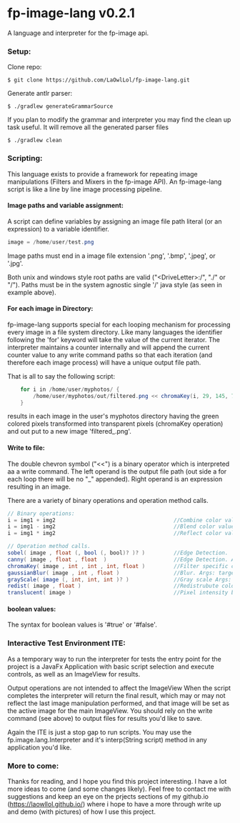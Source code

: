# fp-image-lang v0.2.1

A language and interpreter for the fp-image api.


### Setup:

Clone repo:

```
$ git clone https://github.com/LaOwlLol/fp-image-lang.git
```

Generate antlr parser:

```
$ ./gradlew generateGrammarSource
```

If you plan to modify the grammar and interpreter you may find the clean up task useful.  It will remove all the generated parser files

```
$ ./gradlew clean
```

### Scripting:

This language exists to provide a framework for repeating image manipulations (Filters and Mixers in the fp-image API).  An fp-image-lang script is like a line by line image processing pipeline.

#### Image paths and variable assignment:

A script can define variables by assigning an image file path literal (or an expression) to a variable identifier. 

```java
image = /home/user/test.png
```

Image paths must end in a image file extension '.png', '.bmp', '.jpeg', or '.jpg'.

Both unix and windows style root paths are valid ("\<DriveLetter\>:/", "./" or "/"). Paths must be in the system agnostic single '/' java style (as seen in example above). 

#### For each image in Directory:

fp-image-lang supports special for each looping mechanism for processing every image in a file system directory.  Like many languages the identifier following the 'for' keyword will take the value of the current iterator.  The interpreter maintains a counter internally and will append the current counter value to any write command paths so that each iteration (and therefore each image process) will have a unique output file path.  

That is all to say the following script:

```java
    for i in /home/user/myphotos/ {
        /home/user/myphotos/out/filtered.png << chromaKey(i, 29, 145, 74, .06)
    }
```

results in each image in the user's myphotos directory having the green colored pixels transformed into transparent pixels (chromaKey operation) and out put to a new image 'filtered_<n>.png'. 

#### Write to file:

The double chevron symbol ("<<") is a binary operator which is interpreted aa a write command. The left operand is the output file path (out side a for each loop there will be no "_<n>" appended).  Right operand is an expression resulting in an image.



There are a variety of binary operations and operation method calls. 

```java
// Binary operations:
i = img1 + img2                                     //Combine color values by component wise addition for each pixel.
i = img1 - img2                                     //Blend color values by component wise (c1-c2)/2 for each pixel.
i = img1 * img2                                     //Reflect color values by component wise multiplication for each pixel

// Operation method calls.
sobel( image , float (, bool (, bool)? )? )         //Edge Detection.  Args: target, threshold, preserveSaturation, manhattanDistance
canny( image , float , float  )                     //Edge Detection. Args: target, lowerthreshold, upperthreshold
chromaKey( image , int , int , int, float )         //Filter specific color to transparency. Args: target, red, green, blue, deltaThreshold  
gaussianBlur( image , int , float )                 //Blur. Args: target, convolutionSize, standardDeviation
grayScale( image (, int, int, int )? )              //Gray scale Args: target, red, green, blue.
redist( image , float )                             //Redistrubute color values (like dodge/burn) Args: target, power
translucent( image )                                //Pixel intensity becomes alpha value.
```

#### boolean values:

The syntax for boolean values is '#true' or '#false'.

### Interactive Test Environment ITE:

As a temporary way to run the interpreter for tests the entry point for the project is a JavaFx Application with basic script selection and execute controls, as well as an ImageView for results.

Output operations are not intended to affect the ImageView When the script completes the interpreter will return the final result, which may or may not reflect the last image manipulation performed, and that image will be set as the active image for the main ImageView.  You should rely on the write command (see above) to output files for results you'd like to save.

Again the ITE is just a stop gap to run scripts. You may use the fp.image.lang.Interpreter and it's interp(String script) method in any application you'd like.


### More to come:

Thanks for reading, and I hope you find this project interesting.  I have a lot more ideas to come (and some changes likely).  Feel free to contact me with suggestions and keep an eye on the prjects sections of my github.io (https://laowllol.github.io/) where i hope to have a more through write up and demo (with pictures) of how I use this project.